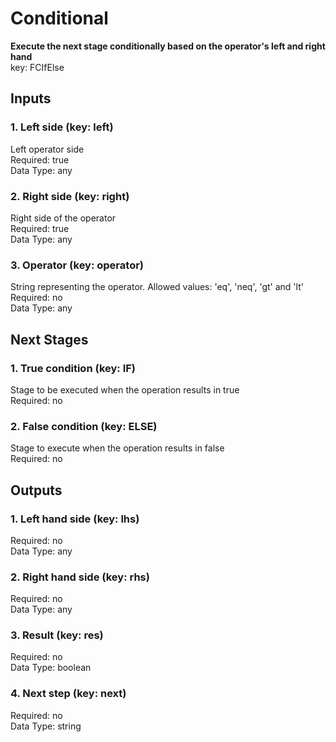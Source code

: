 # Conditional  
**Execute the next stage conditionally based on the operator's left and right hand**  
key: FCIfElse  
## Inputs  
### 1. Left side (key: left)  
Left operator side  
Required: true  
Data Type: any   
### 2. Right side (key: right)  
Right side of the operator  
Required: true  
Data Type: any   
### 3. Operator (key: operator)  
String representing the operator. Allowed values: 'eq', 'neq', 'gt' and 'lt'  
Required: no  
Data Type: any   
## Next Stages  
### 1. True condition (key: IF)  
Stage to be executed when the operation results in true  
Required: no  
### 2. False condition (key: ELSE)  
Stage to execute when the operation results in false  
Required: no  
## Outputs  
### 1. Left hand side (key: lhs)  
  
Required: no  
Data Type: any   
### 2. Right hand side (key: rhs)  
  
Required: no  
Data Type: any   
### 3. Result (key: res)  
  
Required: no  
Data Type: boolean   
### 4. Next step (key: next)  
  
Required: no  
Data Type: string 